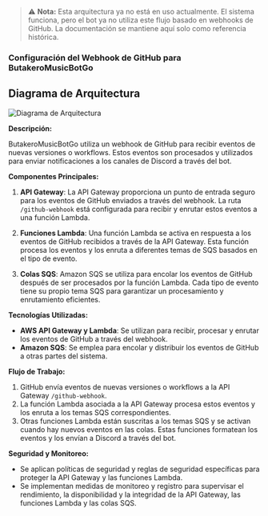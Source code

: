 > ⚠️ **Nota:** Esta arquitectura ya no está en uso actualmente. El sistema funciona, pero el bot ya no utiliza este flujo basado en webhooks de GitHub. La documentación se mantiene aquí solo como referencia histórica.

### Configuración del Webhook de GitHub para ButakeroMusicBotGo

## Diagrama de Arquitectura

![Diagrama de Arquitectura](/images/Arquitectura%20Webhook.png)

**Descripción:**

ButakeroMusicBotGo utiliza un webhook de GitHub para recibir eventos de nuevas versiones o workflows. Estos eventos son procesados y utilizados para enviar notificaciones a los canales de Discord a través del bot.

**Componentes Principales:**

1. **API Gateway**: La API Gateway proporciona un punto de entrada seguro para los eventos de GitHub enviados a través del webhook. La ruta `/github-webhook` está configurada para recibir y enrutar estos eventos a una función Lambda.

2. **Funciones Lambda**: Una función Lambda se activa en respuesta a los eventos de GitHub recibidos a través de la API Gateway. Esta función procesa los eventos y los enruta a diferentes temas de SQS basados en el tipo de evento.

3. **Colas SQS**: Amazon SQS se utiliza para encolar los eventos de GitHub después de ser procesados por la función Lambda. Cada tipo de evento tiene su propio tema SQS para garantizar un procesamiento y enrutamiento eficientes.

**Tecnologías Utilizadas:**

- **AWS API Gateway y Lambda**: Se utilizan para recibir, procesar y enrutar los eventos de GitHub a través del webhook.
- **Amazon SQS**: Se emplea para encolar y distribuir los eventos de GitHub a otras partes del sistema.

**Flujo de Trabajo:**

1. GitHub envía eventos de nuevas versiones o workflows a la API Gateway `/github-webhook`.
2. La función Lambda asociada a la API Gateway procesa estos eventos y los enruta a los temas SQS correspondientes.
3. Otras funciones Lambda están suscritas a los temas SQS y se activan cuando hay nuevos eventos en las colas. Estas funciones formatean los eventos y los envían a Discord a través del bot.

**Seguridad y Monitoreo:**

- Se aplican políticas de seguridad y reglas de seguridad específicas para proteger la API Gateway y las funciones Lambda.
- Se implementan medidas de monitoreo y registro para supervisar el rendimiento, la disponibilidad y la integridad de la API Gateway, las funciones Lambda y las colas SQS.
